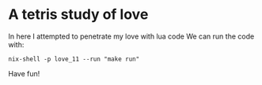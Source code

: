 # A tetris study of love

In here I attempted to penetrate my love with lua code
We can run the code with:

```shell
nix-shell -p love_11 --run "make run"
```

Have fun!
